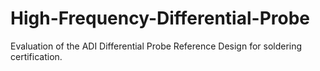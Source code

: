 # High-Frequency-Differential-Probe
Evaluation of the ADI Differential Probe Reference Design for soldering certification.
